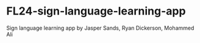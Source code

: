 # FL24-sign-language-learning-app
Sign language learning app by Jasper Sands, Ryan Dickerson, Mohammed Ali
